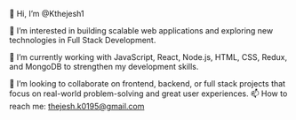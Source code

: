 👋 Hi, I’m @Kthejesh1

👀 I’m interested in building scalable web applications and exploring new technologies in Full Stack Development.

🌱 I’m currently working with JavaScript, React, Node.js, HTML, CSS, Redux, and MongoDB to strengthen my development skills.

💞️ I’m looking to collaborate on frontend, backend, or full stack projects that focus on real-world problem-solving and great user experiences.
📫 How to reach me: thejesh.k0195@gmail.com
<!---
Kthejesh1/Kthejesh1 is a ✨ special ✨ repository because its `README.md` (this file) appears on your GitHub profile.
You can click the Preview link to take a look at your changes.
--->
